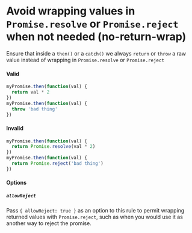 # Avoid wrapping values in `Promise.resolve` or `Promise.reject` when not needed (no-return-wrap)

Ensure that inside a `then()` or a `catch()` we always `return` or `throw` a raw
value instead of wrapping in `Promise.resolve` or `Promise.reject`

#### Valid

```js
myPromise.then(function(val) {
  return val * 2
})
myPromise.then(function(val) {
  throw 'bad thing'
})
```

#### Invalid

```js
myPromise.then(function(val) {
  return Promise.resolve(val * 2)
})
myPromise.then(function(val) {
  return Promise.reject('bad thing')
})
```

#### Options

##### `allowReject`

Pass `{ allowReject: true }` as an option to this rule to permit wrapping
returned values with `Promise.reject`, such as when you would use it as another
way to reject the promise.
